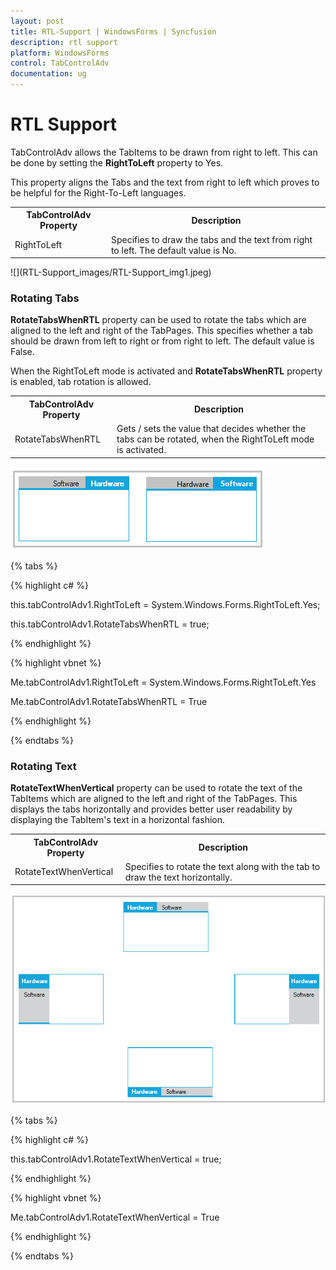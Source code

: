 ```yaml
---
layout: post
title: RTL-Support | WindowsForms | Syncfusion
description: rtl support
platform: WindowsForms
control: TabControlAdv 
documentation: ug
---
```



# RTL Support

TabControlAdv allows the TabItems to be drawn from right to left. This can be done by setting the **RightToLeft** property to Yes.

This property aligns the Tabs and the text from right to left which proves to be helpful for the Right-To-Left languages.

<table>
<tr>
<th>
TabControlAdv Property</th><th>
Description</th></tr>
<tr>
<td>
RightToLeft</td><td>
Specifies to draw the tabs and the text from right to left. The default value is No.</td></tr>
</table>
![](RTL-Support_images/RTL-Support_img1.jpeg)



### Rotating Tabs

**RotateTabsWhenRTL** property can be used to rotate the tabs which are aligned to the left and right of the TabPages. This specifies whether a tab should be drawn from left to right or from right to left. The default value is False.

When the RightToLeft mode is activated and **RotateTabsWhenRTL** property is enabled, tab rotation is allowed.


<table>
<tr>
<th>
TabControlAdv Property</th><th>
Description</th></tr>
<tr>
<td>
RotateTabsWhenRTL</td><td>
Gets / sets the value that decides whether the tabs can be rotated, when the RightToLeft mode is activated.</td></tr>
</table>


![](RTL-Support_images/RTL-Support_img2.jpeg)

{% tabs %}

{% highlight c# %}


this.tabControlAdv1.RightToLeft = System.Windows.Forms.RightToLeft.Yes;

this.tabControlAdv1.RotateTabsWhenRTL = true;

{% endhighlight %}

{% highlight vbnet %}


Me.tabControlAdv1.RightToLeft = System.Windows.Forms.RightToLeft.Yes

Me.tabControlAdv1.RotateTabsWhenRTL = True

{% endhighlight %}

{% endtabs %}


### Rotating Text

**RotateTextWhenVertical** property can be used to rotate the text of the TabItems which are aligned to the left and right of the TabPages. This displays the tabs horizontally and provides better user readability by displaying the TabItem's text in a horizontal fashion.

<table>
<tr>
<th>
TabControlAdv Property</th><th>
Description</th></tr>
<tr>
<td>
RotateTextWhenVertical</td><td>
Specifies to rotate the text along with the tab to draw the text horizontally.</td></tr>
</table>


![](RTL-Support_images/RTL-Support_img3.jpeg)

{% tabs %}

{% highlight c# %}

this.tabControlAdv1.RotateTextWhenVertical = true;

{% endhighlight %}

{% highlight vbnet %}

Me.tabControlAdv1.RotateTextWhenVertical = True

{% endhighlight %}

{% endtabs %}

